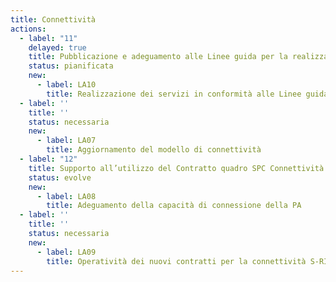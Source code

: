 ```yaml
---
title: Connettività
actions:
  - label: "11"
    delayed: true
    title: Pubblicazione e adeguamento alle Linee guida per la realizzazione di reti Wi-Fi pubbliche
    status: pianificata
    new:
      - label: LA10
        title: Realizzazione dei servizi in conformità alle Linee guida per la realizzazione di reti wi-fi pubbliche
  - label: ''
    title: ''
    status: necessaria
    new:
      - label: LA07
        title: Aggiornamento del modello di connettività
  - label: "12"
    title: Supporto all’utilizzo del Contratto quadro SPC Connettività
    status: evolve
    new:
      - label: LA08
        title: Adeguamento della capacità di connessione della PA
  - label: ''
    title: ''
    status: necessaria
    new:
      - label: LA09
        title: Operatività dei nuovi contratti per la connettività S-RIPA per le sedi estere delle PA
---
```

